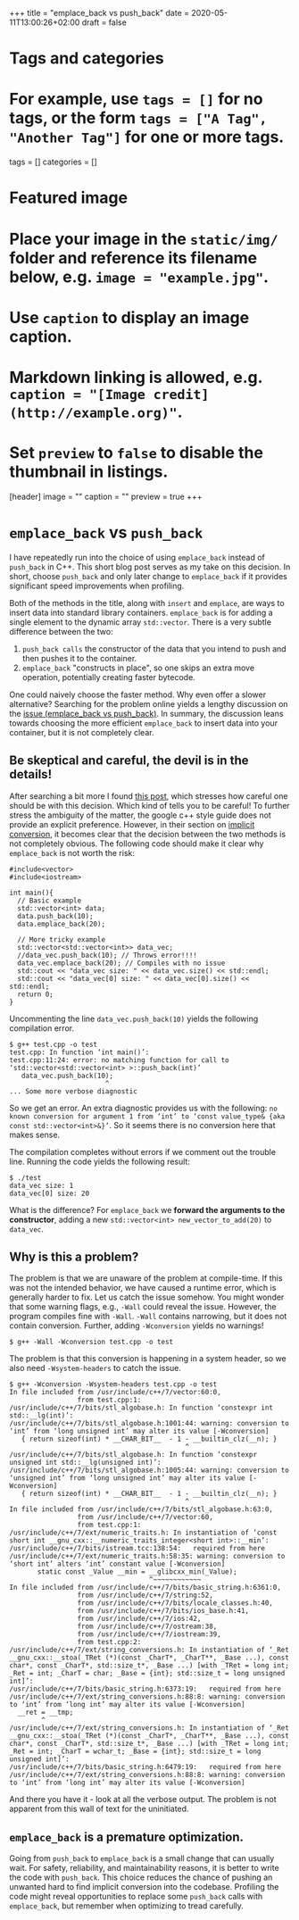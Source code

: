 +++
title = "emplace_back vs push_back"
date = 2020-05-11T13:00:26+02:00
draft = false

# Tags and categories
# For example, use `tags = []` for no tags, or the form `tags = ["A Tag", "Another Tag"]` for one or more tags.
tags = []
categories = []

# Featured image
# Place your image in the `static/img/` folder and reference its filename below, e.g. `image = "example.jpg"`.
# Use `caption` to display an image caption.
#   Markdown linking is allowed, e.g. `caption = "[Image credit](http://example.org)"`.
# Set `preview` to `false` to disable the thumbnail in listings.
[header]
image = ""
caption = ""
preview = true
+++

# `emplace_back` vs `push_back`

I have repeatedly run into the choice of using `emplace_back` instead of `push_back` in C++. This short blog post serves as my take on this decision. In short, choose `push_back` and only later change to `emplace_back` if it provides significant speed improvements when profiling.

Both of the methods in the title, along with `insert` and `emplace`, are ways to insert data into standard library containers. `emplace_back` is for adding a single element to the dynamic array `std::vector`. There is a very subtle difference between the two:

1. `push_back calls` the constructor of the data that you intend to push and then pushes it to the container.
2. `emplace_back` "constructs in place", so one skips an extra move operation, potentially creating faster bytecode.

One could naively choose the faster method. Why even offer a slower alternative? Searching for the problem online yields a lengthy discussion on the [issue (emplace_back vs push_back)](https://stackoverflow.com/questions/4303513/push-back-vs-emplace-back). In summary, the discussion leans towards choosing the more efficient `emplace_back` to insert data into your container, but it is not completely clear.

## Be skeptical and careful, the devil is in the details!

After searching a bit more I found [this post](https://abseil.io/tips/112), which stresses how careful one should be with this decision. Which kind of tells you to be careful! To further stress the ambiguity of the matter, the google c++ style guide does not provide an explicit preference. However, in their section on [implicit conversion](https://google.github.io/styleguide/cppguide.html#Implicit_Conversions), it becomes clear that the decision between the two methods is not completely obvious. The following code should make it clear why `emplace_back` is not worth the risk: 


```{cpp}
#include<vector>                                                                                                                                                                                                   
#include<iostream>

int main(){
  // Basic example
  std::vector<int> data;
  data.push_back(10);
  data.emplace_back(20);

  // More tricky example
  std::vector<std::vector<int>> data_vec;
  //data_vec.push_back(10); // Throws error!!!!
  data_vec.emplace_back(20); // Compiles with no issue
  std::cout << "data_vec size: " << data_vec.size() << std::endl;
  std::cout << "data_vec[0] size: " << data_vec[0].size() << std::endl;
  return 0;
}
```

Uncommenting the line `data_vec.push_back(10)` yields the following compilation error.

```
$ g++ test.cpp -o test
test.cpp: In function ‘int main()’:
test.cpp:11:24: error: no matching function for call to ‘std::vector<std::vector<int> >::push_back(int)’
   data_vec.push_back(10);
                        ^
... Some more verbose diagnostic
```

So we get an error. An extra diagnostic provides us with the following: `no known conversion for argument 1 from ‘int’ to ‘const value_type& {aka const std::vector<int>&}’`. So it seems there is no conversion here that makes sense.

The compilation completes without errors if we comment out the trouble line. Running the code yields the following result:


```
$ ./test
data_vec size: 1
data_vec[0] size: 20
```

What is the difference? For `emplace_back` we **forward the arguments to the constructor**, adding a new `std::vector<int> new_vector_to_add(20)` to `data_vec`.

## Why is this a problem?

The problem is that we are unaware of the problem at compile-time. If this was not the intended behavior, we have caused a runtime error, which is generally harder to fix. Let us catch the issue somehow. You might wonder that some warning flags, e.g., `-Wall` could reveal the issue. However, the program compiles fine with `-Wall`. `-Wall` contains narrowing, but it does not contain conversion. Further, adding `-Wconversion` yields no warnings!

```
$ g++ -Wall -Wconversion test.cpp -o test
```

The problem is that this conversion is happening in a system header, so we also need `-Wsystem-headers` to catch the issue.

```
$ g++ -Wconversion -Wsystem-headers test.cpp -o test
In file included from /usr/include/c++/7/vector:60:0,
                 from test.cpp:1:
/usr/include/c++/7/bits/stl_algobase.h: In function ‘constexpr int std::__lg(int)’:
/usr/include/c++/7/bits/stl_algobase.h:1001:44: warning: conversion to ‘int’ from ‘long unsigned int’ may alter its value [-Wconversion]
   { return sizeof(int) * __CHAR_BIT__  - 1 - __builtin_clz(__n); }
                                            ^
/usr/include/c++/7/bits/stl_algobase.h: In function ‘constexpr unsigned int std::__lg(unsigned int)’:
/usr/include/c++/7/bits/stl_algobase.h:1005:44: warning: conversion to ‘unsigned int’ from ‘long unsigned int’ may alter its value [-Wconversion]
   { return sizeof(int) * __CHAR_BIT__  - 1 - __builtin_clz(__n); }
                                            ^
In file included from /usr/include/c++/7/bits/stl_algobase.h:63:0,
                 from /usr/include/c++/7/vector:60,
                 from test.cpp:1:
/usr/include/c++/7/ext/numeric_traits.h: In instantiation of ‘const short int __gnu_cxx::__numeric_traits_integer<short int>::__min’:
/usr/include/c++/7/bits/istream.tcc:138:54:   required from here
/usr/include/c++/7/ext/numeric_traits.h:58:35: warning: conversion to ‘short int’ alters ‘int’ constant value [-Wconversion]
       static const _Value __min = __glibcxx_min(_Value);
                                   ^~~~~~~~~~~~~
In file included from /usr/include/c++/7/bits/basic_string.h:6361:0,
                 from /usr/include/c++/7/string:52,
                 from /usr/include/c++/7/bits/locale_classes.h:40,
                 from /usr/include/c++/7/bits/ios_base.h:41,
                 from /usr/include/c++/7/ios:42,
                 from /usr/include/c++/7/ostream:38,
                 from /usr/include/c++/7/iostream:39,
                 from test.cpp:2:
/usr/include/c++/7/ext/string_conversions.h: In instantiation of ‘_Ret __gnu_cxx::__stoa(_TRet (*)(const _CharT*, _CharT**, _Base ...), const char*, const _CharT*, std::size_t*, _Base ...) [with _TRet = long int; _Ret = int; _CharT = char; _Base = {int}; std::size_t = long unsigned int]’:
/usr/include/c++/7/bits/basic_string.h:6373:19:   required from here
/usr/include/c++/7/ext/string_conversions.h:88:8: warning: conversion to ‘int’ from ‘long int’ may alter its value [-Wconversion]
  __ret = __tmp;
        ^
/usr/include/c++/7/ext/string_conversions.h: In instantiation of ‘_Ret __gnu_cxx::__stoa(_TRet (*)(const _CharT*, _CharT**, _Base ...), const char*, const _CharT*, std::size_t*, _Base ...) [with _TRet = long int; _Ret = int; _CharT = wchar_t; _Base = {int}; std::size_t = long unsigned int]’:
/usr/include/c++/7/bits/basic_string.h:6479:19:   required from here
/usr/include/c++/7/ext/string_conversions.h:88:8: warning: conversion to ‘int’ from ‘long int’ may alter its value [-Wconversion]

```

And there you have it - look at all the verbose output. The problem is not apparent from this wall of text for the uninitiated.

## `emplace_back` is a premature optimization.

Going from `push_back` to `emplace_back` is a small change that can usually wait. For safety, reliability, and maintainability reasons, it is better to write the code with `push_back`. This choice reduces the chance of pushing an unwanted hard to find implicit conversion into the codebase. Profiling the code might reveal opportunities to replace some `push_back` calls with `emplace_back`, but remember when optimizing to tread carefully.
